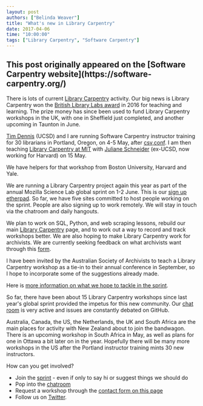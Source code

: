 ```yaml
---
layout: post
authors: ["Belinda Weaver"]
title: "What's new in Library Carpentry"
date: 2017-04-06
time: "10:00:00"
tags: ["Library Carpentry", "Software Carpentry"]
---
```


<h2>This post originally appeared on the [Software Carpentry website](https://software-carpentry.org/)</h2>

There is lots of current [Library Carpentry](https://librarycarpentry.github.io) activity. Our big news is Library Carpentry won the [British Library Labs award](http://labs.bl.uk/British+Library+Labs+Awards) in 2016 for teaching and learning. 
The prize money has since been used to fund Library Carpentry workshops in the UK, 
with one in Sheffield just completed, and another upcoming in Taunton in June. 

[Tim Dennis](https://twitter.com/jt14den) (UCSD) and I are running Software Carpentry instructor training for 30 librarians in Portland, Oregon, on 4-5 May, after [csv,conf](https://csvconf.com). I am then teaching [Library Carpentry at MIT](https://weaverbel.github.io/2017-05-11-lc-boston/) with [Juliane Schneider](https://twitter.com/JulianeS) 
(ex-UCSD, now working for Harvard) on 15 May. 

We have helpers for that workshop from Boston University, Harvard and Yale.

We are running a Library Carpentry project again this year as part of the annual Mozilla Science Lab global sprint 
on 1-2 June. This is our [sign up etherpad](http://pad.software-carpentry.org/lc2017). 
So far, we have five sites committed to host people working on the sprint. 
People are also signing up to work remotely. We will stay in touch via the chatroom and daily hangouts. 

We plan to work on SQL, Python, and web scraping lessons, rebuild our main 
[Library Carpentry](https://librarycarpentry.github.io) page, and to work out a way to record and track workshops better. 
We are also hoping to make Library Carpentry work for archivists. We are currently seeking 
feedback on what archivists want through this 
[form](https://docs.google.com/forms/d/e/1FAIpQLSdc9RHNmgffnt9UtLfgIhS_MGUzh0wh-HQNX24wBz5c4mcf1g/viewform).

I have been invited by the Australian Society of Archivists to teach a Library Carpentry workshop 
as a tie-in to their annual conference in September, so I hope to incorporate some of the suggestions already made. 

Here is [more information on what we hope to tackle in the sprint](https://github.com/LibraryCarpentry/librarycarpentry.github.io/issues/23).  

So far, there have been about 15 Library Carpentry workshops since last year's global sprint 
provided the impetus for this new community. Our [chat room](https://gitter.im/weaverbel/LibraryCarpentry) is very 
active and issues are constantly debated on GitHub. 

Australia, Canada, the US, the Netherlands, the UK and South Africa are the main places 
for activity with New Zealand about to join the bandwagon. There is an upcoming workshop in South Africa in May, as well as plans for one in Ottawa a bit later on in the year. Hopefully there will be many more workshops in the US after the Portland instructor training mints 30 new instructors.

How can you get involved?

- Join the [sprint](http://pad.software-carpentry.org/lc2017) - even if only to say hi or suggest things we should do
- Pop into the [chatroom](https://gitter.im/weaverbel/LibraryCarpentry)
- Request a workshop through the [contact form on this page](https://librarycarpentry.github.io/about/)
- Follow us on [Twitter](https://twitter.com/LibCarpentry).
